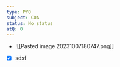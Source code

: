 ```yaml
---
type: PYQ
subject: COA
status: No status
atQ: 0
---
```

- ![[Pasted image 20231007180747.png]]
- [x] sdsf
